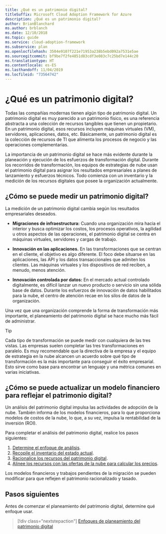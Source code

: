 ```yaml
---
title: ¿Qué es un patrimonio digital?
titleSuffix: Microsoft Cloud Adoption Framework for Azure
description: ¿Qué es un patrimonio digital?
author: BrianBlanchard
ms.author: brblanch
ms.date: 12/10/2018
ms.topic: guide
ms.service: cloud-adoption-framework
ms.subservice: plan
ms.openlocfilehash: 3504e9107f221e71953a238b5ebd092a7531e5ae
ms.sourcegitcommit: bf9be7f2fe4851d83cdf3e083c7c25bd7e144c20
ms.translationtype: HT
ms.contentlocale: es-ES
ms.lasthandoff: 11/04/2019
ms.locfileid: "73564742"
---
```

<!-- markdownlint-disable MD026 -->

# <a name="what-is-a-digital-estate"></a>¿Qué es un patrimonio digital?

Todas las compañías modernas tienen algún tipo de patrimonio digital. Un patrimonio digital es muy parecido a un patrimonio físico, es una referencia abstracta a una colección de recursos tangibles que tienen un propietario. En un patrimonio digital, esos recursos incluyen máquinas virtuales (VM), servidores, aplicaciones, datos, etc. Básicamente, un patrimonio digital es la colección de recursos de TI que alimenta los procesos de negocio y las operaciones complementarias.

La importancia de un patrimonio digital se hace más evidente durante la planeación y ejecución de los esfuerzos de transformación digital. Durante los recorridos de transformación, los equipos de estrategias de nube usan el patrimonio digital para asignar los resultados empresariales a planes de lanzamiento y esfuerzos técnicos. Todo comienza con un inventario y la medición de los recursos digitales que posee la organización actualmente.

## <a name="how-can-a-digital-estate-be-measured"></a>¿Cómo se puede medir un patrimonio digital?

La medición de un patrimonio digital cambia según los resultados empresariales deseados.

- **Migraciones de infraestructura:** Cuando una organización mira hacia el interior y busca optimizar los costos, los procesos operativos, la agilidad u otros aspectos de las operaciones, el patrimonio digital se centra en máquinas virtuales, servidores y cargas de trabajo.

- **Innovación en las aplicaciones.** En las transformaciones que se centran en el cliente, el objetivo es algo diferente. El foco debe situarse en las aplicaciones, las API y los datos transaccionales que admiten los clientes. Las máquinas virtuales y los dispositivos de red reciben, a menudo, menos atención.

- **Innovación controlada por datos:** En el mercado actual controlado digitalmente, es difícil lanzar un nuevo producto o servicio sin una sólida base de datos. Durante los esfuerzos de innovación de datos habilitados para la nube, el centro de atención recae en los silos de datos de la organización.

Una vez que una organización comprende la forma de transformación más importante, el planeamiento del patrimonio digital se hace mucho más fácil de administrar.

> [!TIP]
> Cada tipo de transformación se puede medir con cualquiera de las tres vistas. Las empresas suelen completar las tres transformaciones en paralelo. Es muy recomendable que la directiva de la empresa y el equipo de estrategia en la nube alcancen un acuerdo sobre qué tipo de transformación es la más importante para conseguir el éxito empresarial. Esto sirve como base para encontrar un lenguaje y una métrica comunes en varias iniciativas.

## <a name="how-can-a-financial-model-be-updated-to-reflect-the-digital-estate"></a>¿Cómo se puede actualizar un modelo financiero para reflejar el patrimonio digital?

Un análisis del patrimonio digital impulsa las actividades de adopción de la nube. También informa de los modelos financieros, para lo que proporciona modelos de costos de la nube, lo que, a su vez, impulsa la rentabilidad de la inversión (ROI).

Para completar el análisis del patrimonio digital, realice los pasos siguientes:

1. [Determine el enfoque de análisis](./approach.md).
1. [Recopile el inventario del estado actual](./inventory.md).
1. [Racionalice los recursos del patrimonio digital](./rationalize.md).
1. [Alinee los recursos con las ofertas de la nube para calcular los precios](./calculate.md).

Los modelos financieros y trabajos pendientes de la migración se pueden modificar para que reflejen el patrimonio racionalizado y tasado.

## <a name="next-steps"></a>Pasos siguientes

Antes de comenzar el planeamiento del patrimonio digital, determine qué enfoque usar.

> [!div class="nextstepaction"]
> [Enfoques de planeamiento del patrimonio digital](./approach.md)
